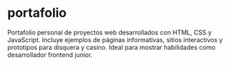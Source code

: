 # portafolio
Portafolio personal de proyectos web desarrollados con HTML, CSS y JavaScript. Incluye ejemplos de páginas informativas, sitios interactivos y prototipos para disquera y casino. Ideal para mostrar habilidades como desarrollador frontend junior.
